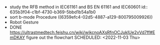 - study the RFB method in IEC61161 and BS EN 61161 and IEC60601
  id:: 635b3f04-c1bf-4730-b369-5bbd1b54a1b0
- sort b-mode Procedure ((6359efc4-02d5-4887-a129-800795009926))
- Robot Gesture
- DONE https://ultrastmedtech.feishu.cn/wiki/wikcnoAXsRfnOCJuklUe2vVd7ff#EmDKAY figure out the flowchart
  SCHEDULED: <2022-11-03 Thu>